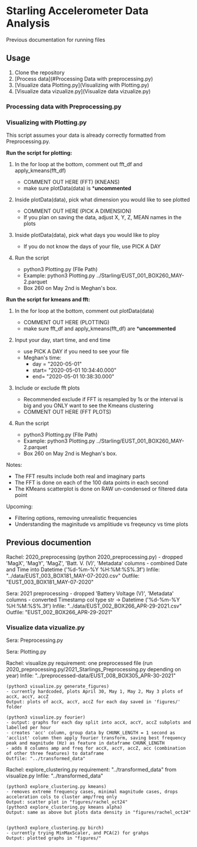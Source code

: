 
# Starling Accelerometer Data Analysis

Previous documentation for running files

## Usage

1. Clone the repository 
2. [Process data](#Processing Data with preprocessing.py)
3. [Visualize data Plotting.py](Visualizing with Plotting.py)
4. [Visualize data vizualize.py](Visualize data vizualize.py)

### Processing data with Preprocessing.py

### Visualizing with Plotting.py

This script assumes your data is already correctly formatted from Preprocessing.py.

**Run the script for plotting:**

1. In the for  loop at the bottom, comment out fft_df and apply_kmeans(fft_df)
	- COMMENT OUT HERE (FFT) (KNEANS)
	- make sure plotData(data) is ***uncommented**

2. Inside plotData(data), pick what dimension you would like to see plotted
	- COMMENT OUT HERE (PICK A DIMENSION)
	- If you plan on saving the data, adjust X, Y, Z, MEAN names in the plots

3. Inside plotData(data), pick what days you would like to ploy
	-  If you do not know the days of your file, use PICK A DAY

4. Run the script 
	 - python3 Plotting.py (FIle Path)
	 - Example: python3 Plotting.py ../Starling/EUST_001_BOX260_MAY-2.parquet
	 - Box 260 on May 2nd is Meghan's box. 

**Run the script for kmeans and fft:**

1. In the for  loop at the bottom, comment out plotData(data)
	- COMMENT OUT HERE (PLOTTING)
	- make sure fft_df and apply_kmeans(fft_df) are ***uncommented**

2.  Input your day, start time, and end time
	- use PICK A DAY if you need to see your file
	- Meghan's time: 
		- day = "2020-05-01"
		- start= "2020-05-01 10:34:40.000"
		- end= "2020-05-01 10:38:30.000"

3. Include or exclude fft plots 
	-  Recommended exclude if FFT is resampled by 1s or the interval is big and you ONLY want to see the Kmeans clustering 
	 - COMMENT OUT HERE (FFT PLOTS)

4. Run the script 
	 - python3 Plotting.py (FIle Path)
	 - Example: python3 Plotting.py ../Starling/EUST_001_BOX260_MAY-2.parquet
	 - Box 260 on May 2nd is Meghan's box. 


Notes: 
- The FFT results include both real and imaginary parts
- The FFT is done on each of the 100 data points in each second 
- The KMeans scatterplot is done on RAW un-condensed or filtered data point

Upcoming: 
- Filtering options, removing unrealistic frequencies 
- Understanding the maginitude vs amplitiude vs freqeuncy vs time plots 

## Previous documention 

Rachel: 2020_preprocessing (python 2020_preprocessing.py)
    - dropped 'MagX', 'MagY', 'MagZ', 'Batt. V. (V)', 'Metadata' columns
    - combined Date and Time into Datetime ('%d-%m-%Y %H:%M:%S%.3f')
    Infile: "../data/EUST_003_BOX181_MAY-07-2020.csv"
    Outfile: "EUST_003_BOX181_MAY-07-2020"

Sera: 2021 preprocessing 
    - dropped 'Battery Voltage (V)', 'Metadata' columns
    - converted Timestamp col type str -> Datetime ('%d-%m-%Y %H:%M:%S%.3f')
    Infile: "../data/EUST_002_BOX266_APR-29-2021.csv"
    Outfile: "EUST_002_BOX266_APR-29-2021"


### Visualize data vizualize.py

Sera: Preprocessing.py

Sera: Plotting.py


Rachel: visualize.py 
requirement: one preprocessed file (run 2020_preprocessing.py/2021_Starlings_Preprocessing.py depending on year)
Infile: "../preprocessed-data/EUST_008_BOX305_APR-30-2021"

    (python3 visualize.py generate_figures)
    - currently hardcoded, plots April 30, May 1, May 2, May 3 plots of accX, accY, accZ
    Output: plots of accX, accY, accZ for each day saved in 'figures/' folder

    (python3 visualize.py fourier)
    - output: graphs for each day split into accX, accY, accZ subplots and labelled per hour
    - creates 'acc' column, group data by CHUNK_LENGTH = 1 second as 'acclist' column then apply fourier transform, saving best frequency peak and magnitude (Hz) as feature in dataframe CHUNK_LENGTH
    - adds 8 columns amp and freq for accX, accY, accZ, acc (combination of other three features) to dataframe
    Outfile: "../transformed_data"

Rachel: explore_clustering.py
requirement: "../transformed_data" from visualize.py
Infile: "../transformed_data"

    (python3 explore_clustering.py kmeans)
    - removes extreme frequency cases, minimal magnitude cases, drops acceleration cols to cluster amp/freq only
    Output: scatter plot in "figures/rachel_oct24"
    (python3 explore_clustering.py kmeans alpha)
    Output: same as above but plots data density in "figures/rachel_oct24"


    (python3 explore_clustering.py birch)
    - currently trying MinMaxScaler, and PCA(2) for grahps 
    Output: plotted graphs in "figures/"



